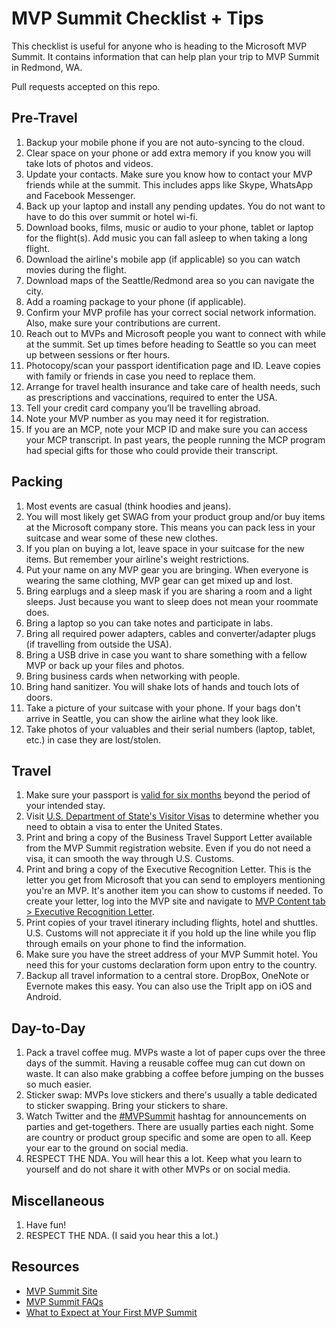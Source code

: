 # MVP Summit Checklist + Tips

This checklist is useful for anyone who is heading to the Microsoft MVP Summit. It contains information that can help plan your trip to MVP Summit in Redmond, WA.

Pull requests accepted on this repo.

## Pre-Travel
1. Backup your mobile phone if you are not auto-syncing to the cloud.
1. Clear space on your phone or add extra memory if you know you will take lots of photos and videos.
1. Update your contacts. Make sure you know how to contact your MVP friends while at the summit. This includes apps like Skype, WhatsApp and Facebook Messenger.
1. Back up your laptop and install any pending updates. You do not want to have to do this over summit or hotel wi-fi.
1. Download books, films, music or audio to your phone, tablet or laptop for the flight(s). Add music you can fall asleep to when taking a long flight.
1. Download the airline's mobile app (if applicable) so you can watch movies during the flight.
1. Download maps of the Seattle/Redmond area so you can navigate the city.
1. Add a roaming package to your phone (if applicable).
1. Confirm your MVP profile has your correct social network information. Also, make sure your contributions are current.
1. Reach out to MVPs and Microsoft people you want to connect with while at the summit. Set up times before heading to Seattle so you can meet up between sessions or fter hours.
1. Photocopy/scan your passport identification page and ID. Leave copies with family or friends in case you need to replace them.
1. Arrange for travel health insurance and take care of health needs, such as prescriptions and vaccinations, required to enter the USA.
1. Tell your credit card company you’ll be travelling abroad.
1. Note your MVP number as you may need it for registration.
1. If you are an MCP, note your MCP ID and make sure you can access your MCP transcript. In past years, the people running the MCP program had special gifts for those who could provide their transcript.

## Packing
1. Most events are casual (think hoodies and jeans).
1. You will most likely get SWAG from your product group and/or buy items at the Microsoft company store. This means you can pack less in your suitcase and wear some of these new clothes.
1. If you plan on buying a lot, leave space in your suitcase for the new items. But remember your airline's weight restrictions.
1. Put your name on any MVP gear you are bringing. When everyone is wearing the same clothing, MVP gear can get mixed up and lost.
1. Bring earplugs and a sleep mask if you are sharing a room and a light sleeps. Just because you want to sleep does not mean your roommate does.
1. Bring a laptop so you can take notes and participate in labs.
1. Bring all required power adapters, cables and converter/adapter plugs (if travelling from outside the USA).
1. Bring a USB drive in case you want to share something with a fellow MVP or back up your files and photos.
1. Bring business cards when networking with people.
1. Bring hand sanitizer. You will shake lots of hands and touch lots of doors.
1. Take a picture of your suitcase with your phone. If your bags don't arrive in Seattle, you can show the airline what they look like.
1. Take photos of your valuables and their serial numbers (laptop, tablet, etc.) in case they are lost/stolen.

## Travel
1. Make sure your passport is [valid for six months](https://www.immihelp.com/visas/six-months-passport-validity-rule-visitors.html) beyond the period of your intended stay.
1. Visit [U.S. Department of State's Visitor Visas](https://travel.state.gov/content/travel/en/us-visas.html) to determine whether you need to obtain a visa to enter the United States.
1. Print and bring a copy of the Business Travel Support Letter available from the MVP Summit registration website. Even if you do not need a visa, it can smooth the way through U.S. Customs.
1. Print and bring a copy of the Executive Recognition Letter. This is the letter you get from Microsoft that you can send to employers mentioning you're an MVP. It's another item you can show to customs if needed. To create your letter, log into the MVP site and navigate to [MVP Content tab > Executive Recognition Letter](https://mvp.microsoft.com/en-us/Benefits/my-benefits-executive-recognition-letter).
1. Print copies of your travel itinerary including flights, hotel and shuttles. U.S. Customs will not appreciate it if you hold up the line while you flip through emails on your phone to find the information.
1. Make sure you have the street address of your MVP Summit hotel. You need this for your customs declaration form upon entry to the country.
1. Backup all travel information to a central store. DropBox, OneNote or Evernote makes this easy. You can also use the TripIt app on iOS and Android.


## Day-to-Day
1. Pack a travel coffee mug. MVPs waste a lot of paper cups over the three days of the summit. Having a reusable coffee mug can cut down on waste. It can also make grabbing a coffee before jumping on the busses so much easier.
1. Sticker swap: MVPs love stickers and there's usually a table dedicated to sticker swapping. Bring your stickers to share.
1. Watch Twitter and the [#MVPSummit](https://twitter.com/search?f=tweets&vertical=default&q=%23mvpsummit) hashtag for announcements on parties and get-togethers. There are usually parties each night. Some are country or product group specific and some are open to all. Keep your ear to the ground on social media.
1. RESPECT THE NDA. You will hear this a lot. Keep what you learn to yourself and do not share it with other MVPs or on social media.

## Miscellaneous
1. Have fun!
1. RESPECT THE NDA. (I said you hear this a lot.)

## Resources
* [MVP Summit Site](https://www.mvp.microsoft.com/en-us/Summit/)
* [MVP Summit FAQs](https://mvp.microsoft.com/en-US/Summit/FAQ)
* [What to Expect at Your First MVP Summit](https://www.ucunleashed.com/964)
